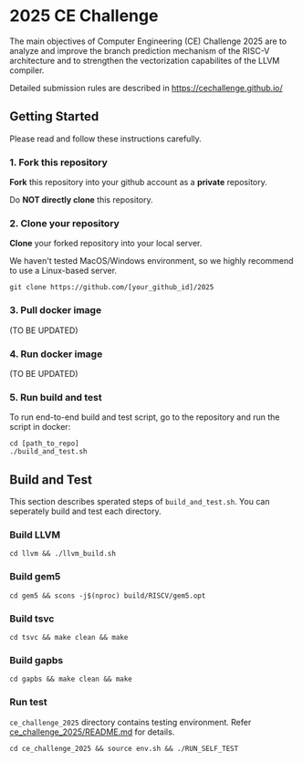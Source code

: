 # 2025 CE Challenge

The main objectives of Computer Engineering (CE) Challenge 2025 are to analyze and improve the branch prediction mechanism of the RISC-V architecture and to strengthen the vectorization capabilites of the LLVM compiler.

Detailed submission rules are described in https://cechallenge.github.io/


## Getting Started

Please read and follow these instructions carefully.

### 1. Fork this repository

**Fork** this repository into your github account as a **private** repository.

Do **NOT directly clone** this repository.


### 2. Clone your repository

**Clone** your forked repository into your local server. 

We haven't tested MacOS/Windows environment, so we highly recommend to use a Linux-based server.

```
git clone https://github.com/[your_github_id]/2025
```

### 3. Pull docker image

(TO BE UPDATED)


### 4. Run docker image

(TO BE UPDATED)


### 5. Run build and test

To run end-to-end build and test script, go to the repository and run the script in docker:
```
cd [path_to_repo]
./build_and_test.sh
```

## Build and Test

This section describes sperated steps of `build_and_test.sh`. You can seperately build and test each directory.

### Build LLVM

```
cd llvm && ./llvm_build.sh
```
### Build gem5
```
cd gem5 && scons -j$(nproc) build/RISCV/gem5.opt
```
### Build tsvc
```
cd tsvc && make clean && make
```
### Build gapbs
```
cd gapbs && make clean && make
```
### Run test
`ce_challenge_2025` directory contains testing environment. Refer [ce_challenge_2025/README.md](https://github.com/cechallenge/2025/blob/main/ce_challenge_2025/README.md) for details.
```
cd ce_challenge_2025 && source env.sh && ./RUN_SELF_TEST
```

